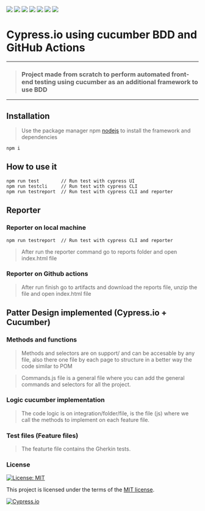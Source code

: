 ![](https://img.shields.io/badge/Gmail-D14836?style=for-the-badge&logo=gmail&logoColor=white)
![](https://img.shields.io/badge/LinkedIn-0077B5?style=for-the-badge&logo=linkedin&logoColor=white)
![](https://img.shields.io/badge/GitHub-100000?style=for-the-badge&logo=github&logoColor=white)
![](https://img.shields.io/badge/JavaScript-323330?style=for-the-badge&logo=javascript&logoColor=F7DF1E)
![](https://img.shields.io/badge/HTML-239120?style=for-the-badge&logo=html5&logoColor=white)
![](https://img.shields.io/badge/CSS-239120?&style=for-the-badge&logo=css3&logoColor=white)
![](https://img.shields.io/badge/Node.js-43853D?style=for-the-badge&logo=node.js&logoColor=white)

# Cypress.io using cucumber BDD and GitHub Actions

---

> ### Project made from scratch to perform automated front-end testing using cucumber as an additional framework to use BDD

---

## Installation

> Use the package manager npm [nodejs](https://nodejs.org/en/) to install the framework and dependencies

```
npm i
```

## How to use it

```
npm run test        // Run test with cypress UI
npm run testcli     // Run test with cypress CLI
npm run testreport  // Run test with cypress CLI and reporter
```

## Reporter

### Reporter on local machine

```
npm run testreport  // Run test with cypress CLI and reporter
```

> After run the reporter command go to reports folder and open index.html file

### Reporter on Github actions

> After run finish go to artifacts and download the reports file, unzip the file and open index.html file

## Patter Design implemented (Cypress.io + Cucumber)

### Methods and functions

> Methods and selectors are on support/ and can be accesable by any file, also there one file by each page to structure in a better way the code similar to POM

> Commands.js file is a general file where you can add the general commands and selectors for all the project.

### Logic cucumber implementation

> The code logic is on integration/folder/file, is the file (js) where we call the methods to implement on each feature file.

### Test files (Feature files)

> The featurte file contains the Gherkin tests.

### License

[![License: MIT](https://img.shields.io/badge/License-MIT-yellow.svg)](https://opensource.org/licenses/MIT)

This project is licensed under the terms of the [MIT license](/LICENSE).

[![Cypress.io](https://img.shields.io/badge/Tested%20with-Cypress-04C38E.svg)](https://www.cypress.io/)
